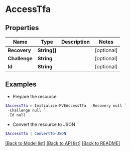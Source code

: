 # AccessTfa
## Properties

Name | Type | Description | Notes
------------ | ------------- | ------------- | -------------
**Recovery** | **String[]** |  | [optional] 
**Challenge** | **String** |  | [optional] 
**Id** | **String** |  | [optional] 

## Examples

- Prepare the resource
```powershell
$AccessTfa = Initialize-PVEAccessTfa  -Recovery null `
 -Challenge null `
 -Id null
```

- Convert the resource to JSON
```powershell
$AccessTfa | ConvertTo-JSON
```

[[Back to Model list]](../README.md#documentation-for-models) [[Back to API list]](../README.md#documentation-for-api-endpoints) [[Back to README]](../README.md)

